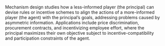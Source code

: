 Mechanism design studies how a less-informed player (the principal) can devise rules or incentive schemes to align the actions of a more-informed player (the agent) with the principal’s goals, addressing problems caused by asymmetric information. Applications include price discrimination, procurement contracts, and incentivizing employee effort, where the principal maximizes their own objective subject to incentive-compatibility and participation constraints of the agent.
